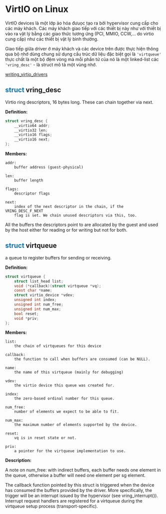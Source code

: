 # VirtIO on Linux

VirtIO devices là một lớp ảo hóa đưuọc tạo ra bởi hypervisor cung cấp cho các máy khách.
Các máy khách giao tiếp với các thiết bị này như với thiết bị vào ra vật lý bằng các giao
thức tương ứng (PCI, MMIO, CCW,... do virtio cung cấp) như các thiết bị vật lý bình 
thường. 

Giao tiếp giữa driver ở máy khách và các device trên được thực hiện thông qua bộ nhớ 
dùng chung sử dụng cấu trúc dữ liệu đặc biệt gọi là `'virtqueue'` thực chất là một bộ 
đệm vòng mà mỗi phần tử của nó là một linked-list các `'vring_desc'` - là struct mô tả 
một vùng nhớ.

[writing_virtio_drivers](https://docs.kernel.org/driver-api/virtio/writing_virtio_drivers.html) 

## <span style="color: #0070B3">struct</span> vring_desc

Virtio ring descriptors, 16 bytes long. These can chain together via next.

**Definition:**

```c
struct vring_desc {
    __virtio64 addr;
    __virtio32 len;
    __virtio16 flags;
    __virtio16 next;
};
```

**Members:**

```
addr: 
    buffer address (guest-physical)

len: 
    buffer length

flags: 
    descriptor flags

next: 
    index of the next descriptor in the chain, if the VRING_DESC_F_NEXT 
    flag is set. We chain unused descriptors via this, too.
```

All the buffers the descriptors point to are allocated by the guest and used by the host either for reading or for writing but not for both.

## <span style="color: #0070B3">struct</span> virtqueue

a queue to register buffers for sending or receiving.

**Definition:**

```c
struct virtqueue {
    struct list_head list;
    void (*callback)(struct virtqueue *vq);
    const char *name;
    struct virtio_device *vdev;
    unsigned int index;
    unsigned int num_free;
    unsigned int num_max;
    bool reset;
    void *priv;
};
```

**Members:**
```
list:
    the chain of virtqueues for this device

callback:
    the function to call when buffers are consumed (can be NULL).

name:
    the name of this virtqueue (mainly for debugging)

vdev:
    the virtio device this queue was created for.

index:
    the zero-based ordinal number for this queue.

num_free:
    number of elements we expect to be able to fit.

num_max:
    the maximum number of elements supported by the device.

reset:
    vq is in reset state or not.

priv:
    a pointer for the virtqueue implementation to use.
```

**Description:**

A note on num_free: with indirect buffers, each buffer needs one element in the queue, otherwise a buffer will need one element per sg element.

The callback function pointed by this struct is triggered when the device has consumed the buffers provided by the driver. More specifically, the trigger will be an interrupt issued by the hypervisor (see vring_interrupt()). Interrupt request handlers are registered for a virtqueue during the virtqueue setup process (transport-specific).

